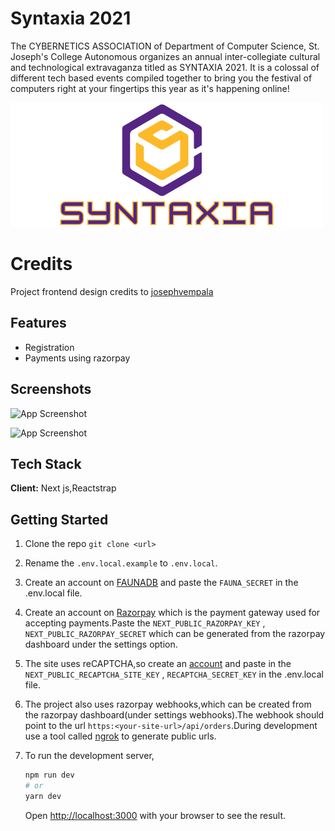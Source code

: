 
# Syntaxia 2021

The CYBERNETICS ASSOCIATION of Department of Computer Science, St. Joseph's College Autonomous organizes an annual inter-collegiate cultural and technological extravaganza titled as SYNTAXIA 2021. It is a colossal of different tech based events compiled together to bring you the festival of computers right at your fingertips this year as it's happening online!


![Logo](https://github.com/Punithify/syntaxia-2021/blob/main/public/assets/images/syntaxia-logo.png?raw=true)

# Credits
Project frontend design credits to [josephvempala](https://github.com/josephvempala)
    
## Features

- Registration
- Payments using razorpay


  
## Screenshots

![App Screenshot](https://syntaxia-2021.s3.us-east-2.amazonaws.com/Screenshot+2021-06-06+at+12-33-01+Syntaxia+2021.png)

![App Screenshot](https://syntaxia-2021.s3.us-east-2.amazonaws.com/Screenshot+2021-06-06+at+12-33-45+Syntaxia+2021+Register.png)
  
## Tech Stack

**Client:** Next js,Reactstrap


## Getting Started

1. Clone the repo `git clone <url>`

2. Rename the `.env.local.example` to `.env.local`.

3. Create an account on [FAUNADB](https://dashboard.fauna.com/accounts/register) and paste the `FAUNA_SECRET` in the .env.local file.

4. Create an account on [Razorpay](https://razorpay.com/docs/payment-gateway/dashboard-guide/sign-up/) which is the payment gateway used for accepting payments.Paste the `NEXT_PUBLIC_RAZORPAY_KEY` , `NEXT_PUBLIC_RAZORPAY_SECRET` which can be generated from the razorpay dashboard under the settings option.

5. The site uses reCAPTCHA,so create an [account](https://www.google.com/recaptcha/about/) and paste in the `NEXT_PUBLIC_RECAPTCHA_SITE_KEY` , `RECAPTCHA_SECRET_KEY` in the .env.local file.

6. The project also uses razorpay webhooks,which can be created from the razorpay dashboard(under settings webhooks).The webhook should point to the url `https:<your-site-url>/api/orders`.During development use a tool called [ngrok](https://ngrok.com/) to generate public urls.

7. To run the development server,

   ```bash
   npm run dev
   # or
   yarn dev
   ```

   Open [http://localhost:3000](http://localhost:3000) with your browser to see the result.


  
